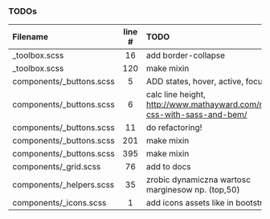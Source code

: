 ### TODOs
| Filename | line # | TODO
|:------|:------:|:------
| _toolbox.scss | 16 | add border-collapse
| _toolbox.scss | 120 | make mixin
| components/_buttons.scss | 5 | ADD states, hover, active, focus
| components/_buttons.scss | 6 | calc line height, http://www.mathayward.com/modular-css-with-sass-and-bem/
| components/_buttons.scss | 11 | do refactoring!
| components/_buttons.scss | 201 | make mixin
| components/_buttons.scss | 395 | make mixin
| components/_grid.scss | 76 | add to docs
| components/_helpers.scss | 35 | zrobic dynamiczna wartosc marginesow np. (top,50)
| components/_icons.scss | 1 | add icons assets like in bootstrap